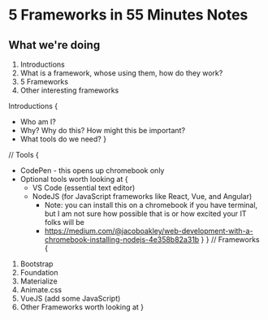 5 Frameworks in 55 Minutes Notes
=======================

**What we're doing**
--------------------
1. Introductions 
2. What is a framework, whose using them, how do they work?
3. 5 Frameworks
4. Other interesting frameworks


Introductions {
  * Who am I?
  * Why? Why do this? How might this be important?
  * What tools do we need?
}

// Tools {
  * CodePen - this opens up chromebook only
  * Optional tools worth looking at {
    - VS Code (essential text editor)
    - NodeJS (for JavaScript frameworks like React, Vue, and Angular)
      + Note: you can install this on a chromebook if you have terminal, but I am not sure how possible that is or how excited your IT folks will be 
      + https://medium.com/@jacoboakley/web-development-with-a-chromebook-installing-nodejs-4e358b82a31b
  }
}
// Frameworks {
  1. Bootstrap
  2. Foundation
  3. Materialize
  4. Animate.css
  5. VueJS (add some JavaScript)
  6. Other Frameworks worth looking at 
}